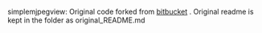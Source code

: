 simplemjpegview: Original code forked from [bitbucket](https://bitbucket.org/neuralassembly/simplemjpegview) . Original readme is kept in the folder as original_README.md